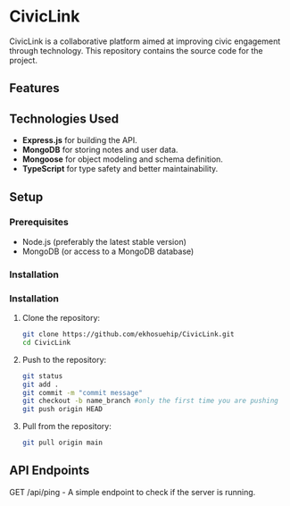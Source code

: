 # CivicLink

CivicLink is a collaborative platform aimed at improving civic engagement through technology. This repository contains the source code for the project.


## Features


## Technologies Used

- **Express.js** for building the API.
- **MongoDB** for storing notes and user data.
- **Mongoose** for object modeling and schema definition.
- **TypeScript** for type safety and better maintainability.

## Setup

### Prerequisites

- Node.js (preferably the latest stable version)
- MongoDB (or access to a MongoDB database)

### Installation

### Installation

1. Clone the repository:

   ```bash
   git clone https://github.com/ekhosuehip/CivicLink.git
   cd CivicLink

2. Push to the repository:

   ```bash
   git status
   git add .
   git commit -m "commit message"
   git checkout -b name_branch #only the first time you are pushing
   git push origin HEAD

3. Pull from the repository:

   ```bash
   git pull origin main


## API Endpoints

GET /api/ping - A simple endpoint to check if the server is running.


